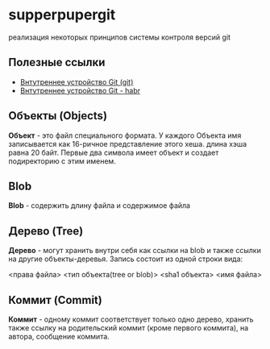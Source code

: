 # supperpupergit

реализация некоторых принципов системы контроля версий git

## Полезные ссылки
* [Внтутреннее устройство Git (git)](https://www.opennet.ru/base/dev/git_guts.txt.html)
* [Внтутреннее устройство Git - habr](https://habr.com/ru/company/badoo/blog/163853/)


## Объекты (Objects)
**Объект** - это файл специального формата. 
У каждого Объекта имя записывается как 16-ричное представление этого хеша. длина хэша равна 20 байт.
Первые два символа имеет объект и создает подиректорию с этим именем.

## Blob
**Blob** - содержить длину файла и содержимое файла

## Дерево (Tree)
**Дерево** - могут хранить внутри себя как ссылки на blob и также ссылки на другие объекты-деревья.
Запись состоит из одной строки вида:

<права файла> <тип объекта(tree or blob)> <sha1 объекта> <имя файла>

## Коммит (Commit)
**Коммит** - одному коммит соответствует только одно дерево, хранить также ссылку на родительский коммит 
(кроме первого коммита), на автора, сообщение коммита.